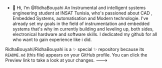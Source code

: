 - 👋 Hi, I’m @RidhaBouyahi
 An Instrumental and intelligent systems  engineering student at INSAT Tunisia,
 who's passioned about CAD , Embedded Systems, automatisation  and Modern technologie. 
 I've already set my goals in the field of instrumentation and embedded systems that's why im currently building and leveling up, both sides, electronical hardware and software skills.
 I dedicated my github for all who want to gain experience like i did.
 
RidhaBouyahi/RidhaBouyahi is a ✨ special ✨ repository because its `README.md` (this file) appears on your GitHub profile.
You can click the Preview link to take a look at your changes.
--->
